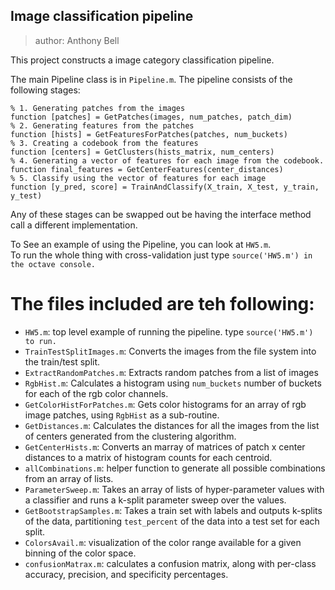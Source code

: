 ## Image classification pipeline
> author: Anthony Bell

This project constructs a image category classification pipeline.

The main Pipeline class is in `Pipeline.m`.
The pipeline consists of the following stages:

```
% 1. Generating patches from the images
function [patches] = GetPatches(images, num_patches, patch_dim)
% 2. Generating features from the patches
function [hists] = GetFeaturesForPatches(patches, num_buckets)
% 3. Creating a codebook from the features
function [centers] = GetClusters(hists_matrix, num_centers)
% 4. Generating a vector of features for each image from the codebook.
function final_features = GetCenterFeatures(center_distances)
% 5. Classify using the vector of features for each image
function [y_pred, score] = TrainAndClassify(X_train, X_test, y_train, y_test)
```

Any of these stages can be swapped out be having the interface method call a different implementation.

To See an example of using the Pipeline, you can look at `HW5.m`.  
To run the whole thing with cross-validation just type `source('HW5.m') in the octave console.`

The files included are teh following:
====================================

* `HW5.m`: top level example of running the pipeline.  type `source('HW5.m') to run.`
* `TrainTestSplitImages.m`: Converts the images from the file system into the train/test split.
* `ExtractRandomPatches.m`: Extracts random patches from a list of images
* `RgbHist.m`: Calculates a histogram using `num_buckets` number of buckets for each of the rgb color channels.
* `GetColorHistForPatches.m`: Gets color histograms for an array of rgb image patches, using `RgbHist` as a sub-routine.
* `GetDistances.m`: Calculates the distances for all the images from the list of centers generated from the clustering algorithm.
* `GetCenterHists.m`: Converts an marray of matrices of patch x center distances to a matrix of histogram counts for each centroid.
* `allCombinations.m`: helper function to generate all possible combinations from an array of lists.
* `ParameterSweep.m`: Takes an array of lists of hyper-parameter values with a classifier and runs a k-split parameter sweep over the values. 
* `GetBootstrapSamples.m`: Takes a train set with labels and outputs k-splits of the data, partitioning `test_percent` of the data into a test set for each split.
* `ColorsAvail.m`: visualization of the color range available for a given binning of the color space.
* `confusionMatrax.m`: calculates a confusion matrix, along with per-class accuracy, precision, and specificity percentages.
